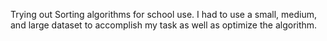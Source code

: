Trying out Sorting algorithms for school use. I had to use a small, medium, and large dataset to accomplish my task as well as optimize the algorithm.
